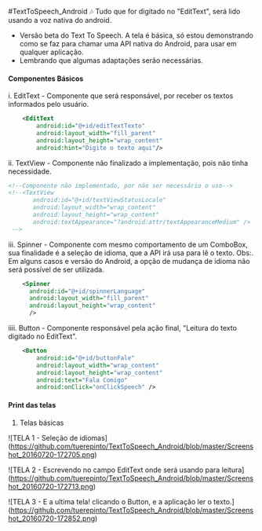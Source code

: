 #TextToSpeech_Android :notes:
Tudo que for digitado no "EditText", será lido usando a voz nativa do android.
 * Versão beta do Text To Speech. A tela é básica, só estou demonstrando como se faz para chamar uma API nativa do Android, para usar em qualquer aplicação.
 * Lembrando que algumas adaptações serão necessárias.

#### Componentes Básicos
  i. EditText - Componente que será responsável, por receber os textos informados pelo usuário.

```xml
    <EditText
        android:id="@+id/editTextTexto"
        android:layout_width="fill_parent"
        android:layout_height="wrap_content"
        android:hint="Digite o texto aqui"/>
```
 
 ii. TextView - Componente não finalizado a implementação, pois não tinha necessidade.

 ```xml
 <!--Componente não implementado, por não ser necessário o uso-->
 <!--<TextView
        android:id="@+id/textViewStatusLocale"
        android:layout_width="wrap_content"
        android:layout_height="wrap_content"
        android:textAppearance="?android:attr/textAppearanceMedium" />
  -->
 ``` 

iii. Spinner - Componente com mesmo comportamento de um ComboBox, sua finalidade é a seleção de idioma, que a API irá usa para lê o texto. Obs:. Em alguns casos e versão do Android, a opção de mudança de idioma não será possível de ser utilizada.

  ```xml
      <Spinner
        android:id="@+id/spinnerLanguage"
        android:layout_width="fill_parent"
        android:layout_height="wrap_content"
        />
  ```
iiii. Button - Componente responsável pela ação final, "Leitura do texto digitado no EditText".

```xml
    <Button
        android:id="@+id/buttonFale"
        android:layout_width="wrap_content"
        android:layout_height="wrap_content"
        android:text="Fala Comigo"
        android:onClick="onClickSpeech" />
```
#### Print das telas 
  1. Telas básicas 

![TELA 1 - Seleção de idiomas]
(https://github.com/tuerepinto/TextToSpeech_Android/blob/master/Screenshot_20160720-172705.png)


![TELA 2 - Escrevendo no campo EditText onde será usando para leitura]  
(https://github.com/tuerepinto/TextToSpeech_Android/blob/master/Screenshot_20160720-172713.png)

![TELA 3 - E a ultima tela! clicando o Button, e a aplicação ler o texto.] (https://github.com/tuerepinto/TextToSpeech_Android/blob/master/Screenshot_20160720-172852.png)
